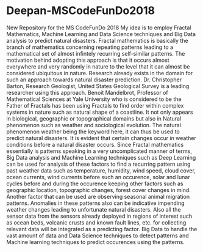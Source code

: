 # Deepan-MSCodeFunDo2018
New Repository for the MS CodeFunDo 2018
My idea is to employ Fractal Mathematics, Machine Learning and Data Science techniques and Big Data analysis to predict natural disasters.
Fractal mathematics is basically the branch of mathematics concerning repeating patterns leading to a mathematical set of almost infintely recurring self-similar patterns. The motivation behind adopting this approach is that it occurs almost everywhere and very randomly in nature to the level that it can almost be considered ubiquitous in nature. Research already exists in the domain for such an approach towards natural disaster prediction. Dr. Christopher Barton, Research Geologist, United States Geological Survey is a leading researcher using this approach. Benoit Mandelbrot, Professor of Mathematical Sciences at Yale University who is considered to be the Father of Fractals has been using Fractals to find order within complex systems in nature such as natural shape of a coastline.
It not only appears in biological, geographic or topographical domains but also in Natural phenomenon such as weather and sociological evolution. The natural phenomenon weather being the keyword here, it can thus be used to predict natural disasters.
It is evident that certain changes occur in weather conditions before a natural disaster occurs. Since Fractal mathematics essentially is patterns speaking in a very uncomplicated manner of terms, Big Data analysis and Machine Learning techniques such as Deep Learning can be used for analysis of these factors to find a recurring pattern using past weather data such as temperature, humidity, wind speed, cloud cover, ocean currents, wind currents before such an occurence, solar and lunar cycles before and during the occurence keeping other factors such as geographic location, topographic changes, forest cover changes in mind. Another factor that can be used are observing seasonal animal migration patterns. Anomalies in these patterns also can be indicative impending weather changes leading to unfortunate natural disasters.
Also all the sensor data from the sensors already deployed in regions of interest such as ocean beds, volcanic crusts and known fault lines, etc. for collecting relevant data will be integrated as a predicting factor.
Big Data to handle the vast amount of data and Data Science techniques to detect patterns and Machine learning techniques to predict occurences using the patterns.
